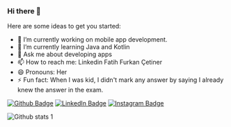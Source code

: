 ### Hi there 👋


Here are some ideas to get you started:

- 🔭 I’m currently working on mobile app development.
- 🌱 I’m currently learning Java and Kotlin
- 💬 Ask me about developing apps
- 📫 How to reach me: Linkedin Fatih Furkan Çetiner
- 😄 Pronouns: Her
- ⚡ Fun fact: When I was kid, I didn't mark any answer by saying I already knew the answer in the exam.

[![Github Badge](https://img.shields.io/badge/-Github-000?style=quare&labelColor=000&logo=Github&logoColor=white&link=link)](link)
[![LinkedIn Badge](https://img.shields.io/badge/LinkedIn-0077B5?style=for-the-badge&logo=linkedin&logoColor=white&link=link)](link)
[![Instagram Badge](https://img.shields.io/badge/-Instagram-C13584?style=flat-quare&labelColor=C13584&logo=instagram&logoColor=white&link=link)](link)





![Github stats 1](https://github-readme-stats.vercel.app/api?username=fatihCetiner&show_icons=true&theme=gradient)

